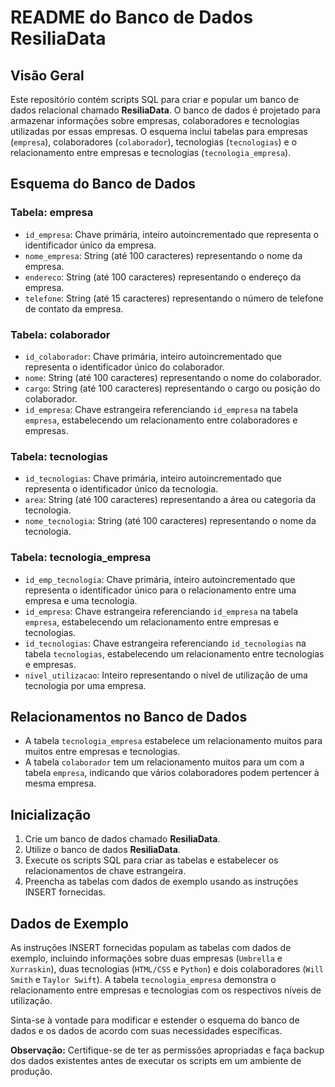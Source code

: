 # README do Banco de Dados ResiliaData

## Visão Geral

Este repositório contém scripts SQL para criar e popular um banco de dados relacional chamado **ResiliaData**. O banco de dados é projetado para armazenar informações sobre empresas, colaboradores e tecnologias utilizadas por essas empresas. O esquema inclui tabelas para empresas (`empresa`), colaboradores (`colaborador`), tecnologias (`tecnologias`) e o relacionamento entre empresas e tecnologias (`tecnologia_empresa`).

## Esquema do Banco de Dados

### Tabela: empresa

- `id_empresa`: Chave primária, inteiro autoincrementado que representa o identificador único da empresa.
- `nome_empresa`: String (até 100 caracteres) representando o nome da empresa.
- `endereco`: String (até 100 caracteres) representando o endereço da empresa.
- `telefone`: String (até 15 caracteres) representando o número de telefone de contato da empresa.

### Tabela: colaborador

- `id_colaborador`: Chave primária, inteiro autoincrementado que representa o identificador único do colaborador.
- `nome`: String (até 100 caracteres) representando o nome do colaborador.
- `cargo`: String (até 100 caracteres) representando o cargo ou posição do colaborador.
- `id_empresa`: Chave estrangeira referenciando `id_empresa` na tabela `empresa`, estabelecendo um relacionamento entre colaboradores e empresas.

### Tabela: tecnologias

- `id_tecnologias`: Chave primária, inteiro autoincrementado que representa o identificador único da tecnologia.
- `area`: String (até 100 caracteres) representando a área ou categoria da tecnologia.
- `nome_tecnologia`: String (até 100 caracteres) representando o nome da tecnologia.

### Tabela: tecnologia_empresa

- `id_emp_tecnologia`: Chave primária, inteiro autoincrementado que representa o identificador único para o relacionamento entre uma empresa e uma tecnologia.
- `id_empresa`: Chave estrangeira referenciando `id_empresa` na tabela `empresa`, estabelecendo um relacionamento entre empresas e tecnologias.
- `id_tecnologias`: Chave estrangeira referenciando `id_tecnologias` na tabela `tecnologias`, estabelecendo um relacionamento entre tecnologias e empresas.
- `nivel_utilizacao`: Inteiro representando o nível de utilização de uma tecnologia por uma empresa.

## Relacionamentos no Banco de Dados

- A tabela `tecnologia_empresa` estabelece um relacionamento muitos para muitos entre empresas e tecnologias.
- A tabela `colaborador` tem um relacionamento muitos para um com a tabela `empresa`, indicando que vários colaboradores podem pertencer à mesma empresa.

## Inicialização

1. Crie um banco de dados chamado **ResiliaData**.
2. Utilize o banco de dados **ResiliaData**.
3. Execute os scripts SQL para criar as tabelas e estabelecer os relacionamentos de chave estrangeira.
4. Preencha as tabelas com dados de exemplo usando as instruções INSERT fornecidas.

## Dados de Exemplo

As instruções INSERT fornecidas populam as tabelas com dados de exemplo, incluindo informações sobre duas empresas (`Umbrella` e `Xurraskin`), duas tecnologias (`HTML/CSS` e `Python`) e dois colaboradores (`Will Smith` e `Taylor Swift`). A tabela `tecnologia_empresa` demonstra o relacionamento entre empresas e tecnologias com os respectivos níveis de utilização.

Sinta-se à vontade para modificar e estender o esquema do banco de dados e os dados de acordo com suas necessidades específicas.

**Observação:** Certifique-se de ter as permissões apropriadas e faça backup dos dados existentes antes de executar os scripts em um ambiente de produção.
